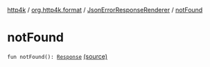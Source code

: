 [http4k](../../index.md) / [org.http4k.format](../index.md) / [JsonErrorResponseRenderer](index.md) / [notFound](./not-found.md)

# notFound

`fun notFound(): `[`Response`](../../org.http4k.core/-response/index.md) [(source)](https://github.com/http4k/http4k/blob/master/http4k-core/src/main/kotlin/org/http4k/format/JsonErrorResponseRenderer.kt#L29)